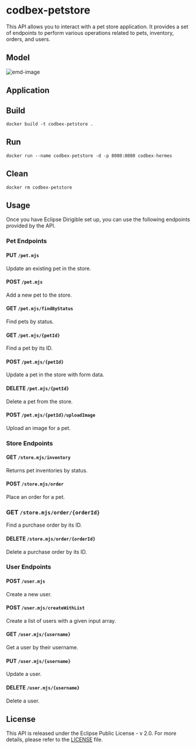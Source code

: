 # codbex-petstore

This API allows you to interact with a pet store application. It provides a set of endpoints to perform various operations related to pets, inventory, orders, and users. 

## Model

![emd-image](https://github-production-user-asset-6210df.s3.amazonaws.com/80454439/259375599-399094b7-78eb-4c47-a226-47f3fefe8f61.jpg)

## Application

## Build

	docker build -t codbex-petstore .

## Run

	docker run --name codbex-petstore -d -p 8080:8080 codbex-hermes

## Clean

	docker rm codbex-petstore


## Usage 
Once you have Eclipse Dirigible set up, you can use the following endpoints provided by the API. 


### Pet Endpoints 

#### PUT `/pet.mjs`
Update an existing pet in the store. 

#### POST `/pet.mjs` 
Add a new pet to the store. 

#### GET `/pet.mjs/findByStatus` 
Find pets by status.

#### GET `/pet.mjs/{petId} `
Find a pet by its ID. 

#### POST `/pet.mjs/{petId}`
Update a pet in the store with form data. 

#### DELETE `/pet.mjs/{petId}` 
Delete a pet from the store. 

#### POST `/pet.mjs/{petId}/uploadImage` 
Upload an image for a pet. 


### Store Endpoints 

#### GET `/store.mjs/inventory` 
Returns pet inventories by status.

#### POST `/store.mjs/order` 
Place an order for a pet. 

### GET `/store.mjs/order/{orderId}` 
Find a purchase order by its ID. 

#### DELETE `/store.mjs/order/{orderId}` 
Delete a purchase order by its ID. 


### User Endpoints 

#### POST `/user.mjs` 
Create a new user. 

#### POST `/user.mjs/createWithList` 
Create a list of users with a given input array. 

#### GET `/user.mjs/{username}`
Get a user by their username. 

#### PUT `/user.mjs/{username}` 
Update a user. 

#### DELETE `/user.mjs/{username}` 
Delete a user. 

## License 
This API is released under the Eclipse Public License - v 2.0. For more details, please refer to the [LICENSE](LICENSE) file. 
